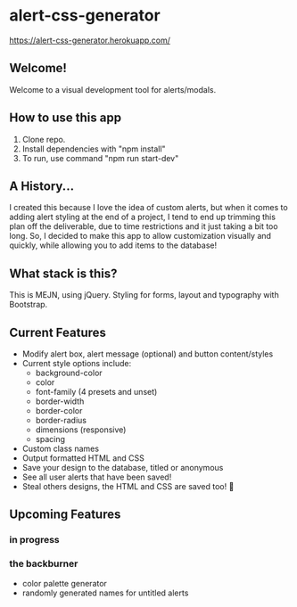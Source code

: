 # alert-css-generator
https://alert-css-generator.herokuapp.com/
## Welcome! 
Welcome to a visual development tool for alerts/modals.
## How to use this app
1. Clone repo.
1. Install dependencies with "npm install"
1. To run, use command "npm run start-dev"

## A History...
I created this because I love the idea of custom alerts, but when it comes to adding alert styling at the end of a project, I tend to end up trimming this plan off the deliverable, due to time restrictions and it just taking a bit too long. So, I decided to make this app to allow customization visually and quickly, while allowing you to add items to the database!
## What stack is this?
This is MEJN, using jQuery. Styling for forms, layout and typography with Bootstrap.
## Current Features
* Modify alert box, alert message (optional) and button content/styles
* Current style options include:
    - background-color
    - color
    - font-family (4 presets and unset)
    - border-width
    - border-color
    - border-radius
    - dimensions (responsive)
    - spacing
* Custom class names
* Output formatted HTML and CSS
* Save your design to the database, titled or anonymous
* See all user alerts that have been saved!
* Steal others designs, the HTML and CSS are saved too! 👀
## Upcoming Features
### in progress
### the backburner
* color palette generator
* randomly generated names for untitled alerts

